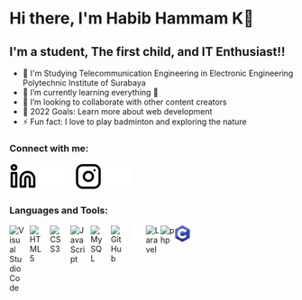 # Hi there, I'm Habib Hammam K👋 


## I'm a student, The first child, and IT Enthusiast!!

- 🔭 I'm Studying Telecommunication Engineering in Electronic Engineering Polytechnic Institute of Surabaya
- 🌱 I’m currently learning everything 🤣
- 👯 I’m looking to collaborate with other content creators
- 🥅 2022 Goals: Learn more about web development
- ⚡ Fun fact: I love to play badminton and exploring the nature

### Connect with me:

[![linkedin](./img/linkedin-light.svg)](https://linkedin.com/in/habibhkrnwn)
[![linkedin](./img/linkedin-dark.svg)](https://linkedin.com/in/habibhkrnwn)
&nbsp;&nbsp;
[![instagram](./img/instagram-light.svg)](https://instagram.com/habibhkrnwn)
[![instagram](./img/instagram-dark.svg)](https://instagram.com/habibhkrnwn)

### Languages and Tools:

<img align="left" alt="Visual Studio Code" width="26px" src="https://cdn.jsdelivr.net/gh/devicons/devicon/icons/vscode/vscode-original.svg" style="padding-right:10px;" />
<img align="left" alt="HTML5" width="26px" src="https://cdn.jsdelivr.net/gh/devicons/devicon/icons/html5/html5-original.svg" style="padding-right:10px;" />
<img align="left" alt="CSS3" width="26px" src="https://cdn.jsdelivr.net/gh/devicons/devicon/icons/css3/css3-original.svg" style="padding-right:10px;" />
<img align="left" alt="JavaScript" width="26px" src="https://cdn.jsdelivr.net/gh/devicons/devicon/icons/javascript/javascript-original.svg" style="padding-right:10px;" />
<img align="left" alt="MySQL" width="26px" src="https://cdn.jsdelivr.net/gh/devicons/devicon/icons/mysql/mysql-original.svg" style="padding-right:10px;" />
<img align="left" alt="GitHub" width="26px" src="https://user-images.githubusercontent.com/3369400/139448065-39a229ba-4b06-434b-bc67-616e2ed80c8f.png" style="padding-right:10px;" />
<img align="left" alt="Terminal" width="26px" src="./img/terminal-dark.svg" />
<img align="left" alt="Laravel" width="26px" src="https://upload.wikimedia.org/wikipedia/commons/9/9a/Laravel.svg" />
<img align="left" alt="php" width="26px" src="https://upload.wikimedia.org/wikipedia/commons/2/27/PHP-logo.svg" />
<img align="left" alt="c" width="26px" src="./img/c-program.svg" />


[instagram]: https://instagram.com/habibhkrnwn
[linkedin]: https://www.linkedin.com/in/habibhkrnwn/
